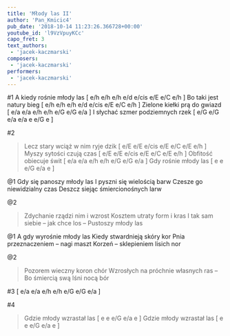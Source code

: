 ```yaml
---
title: 'Młody las II'
author: 'Pan_Kmicic4'
pub_date: '2018-10-14 11:23:26.366728+00:00'
youtube_id: 'l9VzVpuyKCc'
capo_fret: 3
text_authors:
 - 'jacek-kaczmarski'
composers:
 - 'jacek-kaczmarski'
performers:
 - 'jacek-kaczmarski'
---
```


#1
A kiedy rośnie młody las [ e/h e/h e/h e/d e/cis e/E e/C e/h ]
Bo taki jest natury bieg [ e/h e/h e/h e/d e/cis e/E e/C e/h ]
Zielone kiełki prą do gwiazd [ e/a e/a e/h e/h e/G e/G e/a  ]
I słychać szmer podziemnych rzek [ e/G e/G e/a e/a e e/G e  ]

#2
>Lecz stary wciąż w nim ryje dzik [ e/E e/E e/cis e/E e/C e/E e/h ]
>Myszy sytości czują czas [ e/E e/E e/cis e/E e/C e/E e/h ]
>Obfitość obiecuje świt [ e/a e/a e/h e/h e/G e/G e/a ]
>Gdy rośnie młody las [ e e e/G e/a e ]

@1
Gdy się panoszy młody las
I pyszni się wielością barw
Czesze go niewidzialny czas
Deszcz siejąc śmiercionośnych larw

@2
>Zdychanie rządzi nim i wzrost
>Kosztem utraty form i kras
>I tak sam siebie – jak chce los –
>Pustoszy młody las

@1
A gdy wyrośnie młody las
Kiedy stwardnieją skóry kor
Pnia przeznaczeniem – nagi maszt
Korzeń – sklepieniem lisich nor

@2
>Pozorem wieczny koron chór
>Wzrosłych na próchnie własnych ras –
>Bo śmiercią swą lśni nocą bór 

#3
[ e/a e/a e/h e/h e/G e/G e/a ]

#4
>Gdzie młody wzrastał las [ e e e/G e/a e ]
>Gdzie młody wzrastał las [ e e e/G e/a e ]